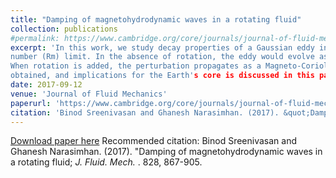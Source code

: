```yaml
---
title: "Damping of magnetohydrodynamic waves in a rotating fluid"
collection: publications
#permalink: https://www.cambridge.org/core/journals/journal-of-fluid-mechanics/article/damping-of-magnetohydrodynamic-waves-in-a-rotating-fluid/B9759A2BD57302970F59CA8B90BB436C
excerpt: 'In this work, we study decay properties of a Gaussian eddy in the presence of background magnetic field and rotation in the low-magnetic Reynolds 
number (Rm) limit. In the absence of rotation, the eddy would evolve as an Alfven wave whose decay properties were studied in detail in Moffatt (1967).
When rotation is added, the perturbation propagates as a Magneto-Coriolis (MC) wave. The corresponding decay laws for its kinetic and magnetic energies are 
obtained, and implications for the Earth's core is discussed in this paper.'
date: 2017-09-12
venue: 'Journal of Fluid Mechanics'
paperurl: 'https://www.cambridge.org/core/journals/journal-of-fluid-mechanics/article/damping-of-magnetohydrodynamic-waves-in-a-rotating-fluid/B9759A2BD57302970F59CA8B90BB436C'
citation: 'Binod Sreenivasan and Ghanesh Narasimhan. (2017). &quot;Damping of magnetohydrodynamic waves in a rotating fluid. &quot; <i>Journal of Fluid Mechanics, </i> 828, 867-905. doi:10.1017/jfm.2017.550.'
---
```

[Download paper here](https://www.cambridge.org/core/journals/journal-of-fluid-mechanics/article/damping-of-magnetohydrodynamic-waves-in-a-rotating-fluid/B9759A2BD57302970F59CA8B90BB436C)
Recommended citation: Binod Sreenivasan and Ghanesh Narasimhan. (2017). &quot;Damping of magnetohydrodynamic waves in a rotating fluid; <i>J. Fluid. Mech. </i>. 828, 867-905.
